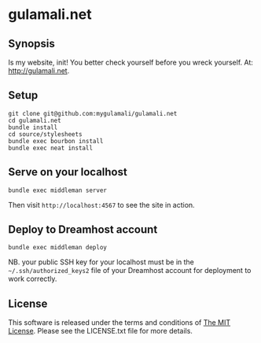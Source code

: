 # gulamali.net

## Synopsis

Is my website, init!  You better check yourself before you wreck yourself.
At: http://gulamali.net.

## Setup

```shell
git clone git@github.com:mygulamali/gulamali.net
cd gulamali.net
bundle install
cd source/stylesheets
bundle exec bourbon install
bundle exec neat install
```

## Serve on your localhost

`bundle exec middleman server`

Then visit `http://localhost:4567` to see the site in action.

## Deploy to Dreamhost account

`bundle exec middleman deploy`

NB. your public SSH key for your localhost must be in the
`~/.ssh/authorized_keys2` file of your Dreamhost account for deployment to
work correctly.

## License

This software is released under the terms and conditions of
[The MIT License](http://www.opensource.org/licenses/mit-license.php "The MIT
License").  Please see the LICENSE.txt file for more details.

